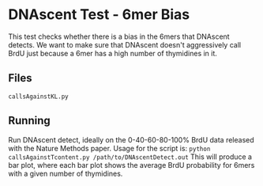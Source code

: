 # DNAscent Test - 6mer Bias

This test checks whether there is a bias in the 6mers that DNAscent detects.  We want to make sure that DNAscent doesn't aggressively call BrdU just because a 6mer has a high number of thymidines in it.

## Files

`callsAgainstKL.py`

## Running

Run DNAscent detect, ideally on the 0-40-60-80-100% BrdU data released with the Nature Methods paper.  Usage for the script is:
`python callsAgainstTcontent.py /path/to/DNAscentDetect.out`
This will produce a bar plot, where each bar plot shows the average BrdU probability for 6mers with a given number of thymidines.
